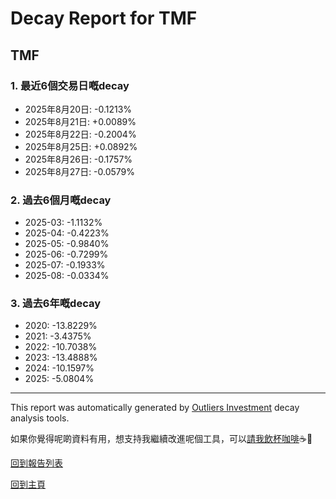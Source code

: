 # Decay Report for TMF

## TMF

### 1. 最近6個交易日嘅decay

- 2025年8月20日: -0.1213%
- 2025年8月21日: +0.0089%
- 2025年8月22日: -0.2004%
- 2025年8月25日: +0.0892%
- 2025年8月26日: -0.1757%
- 2025年8月27日: -0.0579%

### 2. 過去6個月嘅decay

- 2025-03: -1.1132%
- 2025-04: -0.4223%
- 2025-05: -0.9840%
- 2025-06: -0.7299%
- 2025-07: -0.1933%
- 2025-08: -0.0334%

### 3. 過去6年嘅decay

- 2020: -13.8229%
- 2021: -3.4375%
- 2022: -10.7038%
- 2023: -13.4888%
- 2024: -10.1597%
- 2025: -5.0804%

------------------------------
This report was automatically generated by [Outliers Investment](https://outliersecon.github.io/Outliers-Investment/) decay analysis tools.

如果你覺得呢啲資料有用，想支持我繼續改進呢個工具，可以[請我飲杯咖啡](https://buymeacoffee.com/outliersecon)☕🙏

[回到報告列表](https://outliersecon.github.io/Outliers-Investment/reports/reports_public)

[回到主頁](https://outliersecon.github.io/Outliers-Investment/)